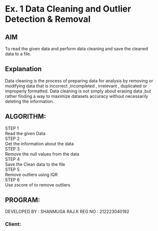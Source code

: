 # Ex. 1 Data Cleaning and Outlier Detection & Removal

## AIM
To read the given data and perform data cleaning and save the cleaned data to a file.

## Explanation
Data cleaning is the process of preparing data for analysis by removing or modifying data that is
incorrect ,incompleted , irrelevant , duplicated or improperly formatted. Data cleaning is not simply about
erasing data ,but rather finding a way to maximize datasets accuracy without necessarily deleting the
information.
## ALGORITHM:
STEP 1<br>
Read the given Data<br>
STEP 2<br>
Get the information about the data<br>
STEP 3<br>
Remove the null values from the data<br>
STEP 4<br>
Save the Clean data to the file<br>
STEP 5<br>
Remove outliers using IQR<br>
STEP 6<br>
Use zscore of to remove outliers<br>
## PROGRAM:
DEVELOPED BY : SHANMUGA RAJ.K
REG NO : 212223040192
### Client:
